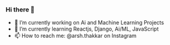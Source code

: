 ### Hi there 👋
- 🔭 I’m currently working on Ai and Machine Learning Projects
- 🌱 I’m currently learning Reactjs, Django, Ai/ML, JavaScript
- 📫 How to reach me: @arsh.thakkar on Instagram

<!--
**ArshThakkar/ArshThakkar** is a ✨ _special_ ✨ repository because its `README.md` (this file) appears on your GitHub profile.

Here are some ideas to get you started:

- 🔭 I’m currently working on ...
- 🌱 I’m currently learning ...
- 👯 I’m looking to collaborate on ...
- 🤔 I’m looking for help with ...
- 💬 Ask me about ...
- 📫 How to reach me: ...
- 😄 Pronouns: ...
- ⚡ Fun fact: ...
-->
